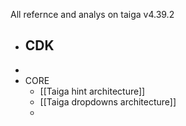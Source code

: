 All refernce and analys  on taiga v4.39.2


- CDK
	- 
- 
- CORE
	- [[Taiga hint architecture]] 
	- [[Taiga dropdowns architecture]]
	- 